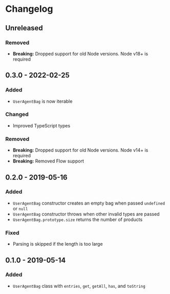 # Changelog

## Unreleased

### Removed

- **Breaking:** Dropped support for old Node versions. Node v18+ is required

## 0.3.0 - 2022-02-25

### Added

- `UserAgentBag` is now iterable

### Changed

- Improved TypeScript types

### Removed

- **Breaking:** Dropped support for old Node versions. Node v14+ is required
- **Breaking:** Removed Flow support

## 0.2.0 - 2019-05-16

### Added

- `UserAgentBag` constructor creates an empty bag when passed `undefined` or `null`
- `UserAgentBag` constructor throws when other invalid types are passed
- `UserAgentBag.prototype.size` returns the number of products

### Fixed

- Parsing is skipped if the length is too large

## 0.1.0 - 2019-05-14

### Added

- `UserAgentBag` class with `entries`, `get`, `getAll`, `has`, and `toString`
